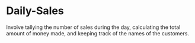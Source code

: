 # Daily-Sales
Involve tallying the number of sales during the day, calculating the total amount of money made, and keeping track of the names of the customers.

